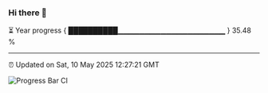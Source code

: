 ### Hi there 👋

⏳ Year progress { ██████████▁▁▁▁▁▁▁▁▁▁▁▁▁▁▁▁▁▁▁▁ } 35.48 %

---

⏰ Updated on Sat, 10 May 2025 12:27:21 GMT

![Progress Bar CI](https://github.com/liununu/liununu/workflows/Progress%20Bar%20CI/badge.svg)
